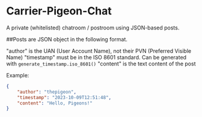 # Carrier-Pigeon-Chat
A private (whitelisted) chatroom / postroom using JSON-based posts.


##Posts are JSON object in the following format.

"author" is the UAN (User Account Name), not their PVN (Preferred Visible Name)
"timestamp" must be in the ISO 8601 standard. Can be generated with `generate_timestamp.iso_8601()`
"content" is the text content of the post

Example:

```json
{
    "author": "thepigeon",
    "timestamp": "2023-10-09T12:51:48",
    "content": "Hello, Pigeons!"
}
```
